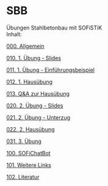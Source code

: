 # SBB
Übungen Stahlbetonbau mit SOFiSTiK\
Inhalt:

[000. Allgemein](https://aiztok.github.io/SBB/000_Allgemein.html)

[010. 1. Übung - Slides](https://aiztok.github.io/SBB/slides/index.html)

[011. 1. Übung - Einführungsbeispiel](https://aiztok.github.io/SBB/011_Einfuehrungsbeispiel.html)

[012. 1. Hausübung](https://aiztok.github.io/SBB/012_Hausuebung.html)

[013. Q&A zur Hausübung](https://aiztok.github.io/SBB/013_Q&A_zur_Hausuebung.html)

[020. 2. Übung - Slides](https://aiztok.github.io/SBB/slides_2/index.html)

[021. 2. Übung - Unterzug](https://aiztok.github.io/SBB/021_Uebung-Unterzug.html)

[022. 2. Hausübung](https://aiztok.github.io/SBB/022_Hausuebung.html)

[031. 3. Übung](https://aiztok.github.io/SBB/031_Uebung.html)

[100. SOFiChatBot](https://aiztok.github.io/SBB/100_SOFiChatBot.html)

[101. Weitere Links](https://aiztok.github.io/SBB/101_Weitere_Links.html)

[102. Literatur](https://aiztok.github.io/SBB/102_Literatur.html)
